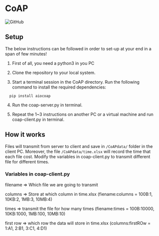 # CoAP
![GitHub](https://img.shields.io/badge/Language-Python-blue.svg)

## Setup

The below instructions can be followed in order to set-up at your end in a span of few minutes!

1. First of all, you need a python3 in you PC

2. Clone the repository to your local system.

3. Start a terminal session in the CoAP directory. Run the following command to install the required dependencies:
```
  pip install aiocoap
```
4. Run the coap-server.py in terminal.

5. Repeat the 1~3 instructions on another PC or a virtual machine and run coap-client.py in terminal.

## How it works
Files will transmit from server to client and save in `/CoAPdata/` folder in the client PC. Moreover, the file `/CoAPdata/time.xlsx` will record the time that each file cost. 
Modify the variables in coap-client.py to transmit different file for different times.

### Variables in coap-client.py
filename => Which file we are going to transmit

columns => Store at which column in time.xlsx (fiename:columns = 100B:1, 10KB:2, 1MB:3, 10MB:4)

times => transmit the file for how many times (fiename:times = 100B:10000, 10KB:1000, 1MB:100, 10MB:10)

first row => which row the data will store in time.xlsx (columns:firstROw =  1:A1, 2:B1, 3:C1, 4:D1)



